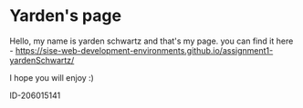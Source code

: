 # Yarden's page

Hello, my name is yarden schwartz and that's my page.	you can find it here - https://sise-web-development-environments.github.io/assignment1-yardenSchwartz/

I hope you will enjoy :)

ID-206015141
